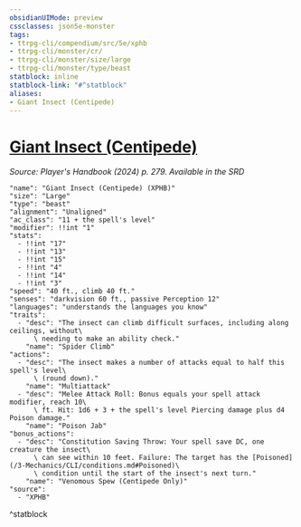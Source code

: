 ```yaml
---
obsidianUIMode: preview
cssclasses: json5e-monster
tags:
- ttrpg-cli/compendium/src/5e/xphb
- ttrpg-cli/monster/cr/
- ttrpg-cli/monster/size/large
- ttrpg-cli/monster/type/beast
statblock: inline
statblock-link: "#^statblock"
aliases:
- Giant Insect (Centipede)
---
```

# [Giant Insect (Centipede)](3-Mechanics\CLI\bestiary\beast/giant-insect-centipede-xphb.md)
*Source: Player's Handbook (2024) p. 279. Available in the <span title='Systems Reference Document (5.2)'>SRD</span>*  

```statblock
"name": "Giant Insect (Centipede) (XPHB)"
"size": "Large"
"type": "beast"
"alignment": "Unaligned"
"ac_class": "11 + the spell's level"
"modifier": !!int "1"
"stats":
  - !!int "17"
  - !!int "13"
  - !!int "15"
  - !!int "4"
  - !!int "14"
  - !!int "3"
"speed": "40 ft., climb 40 ft."
"senses": "darkvision 60 ft., passive Perception 12"
"languages": "understands the languages you know"
"traits":
  - "desc": "The insect can climb difficult surfaces, including along ceilings, without\
      \ needing to make an ability check."
    "name": "Spider Climb"
"actions":
  - "desc": "The insect makes a number of attacks equal to half this spell's level\
      \ (round down)."
    "name": "Multiattack"
  - "desc": "Melee Attack Roll: Bonus equals your spell attack modifier, reach 10\
      \ ft. Hit: 1d6 + 3 + the spell's level Piercing damage plus d4 Poison damage."
    "name": "Poison Jab"
"bonus_actions":
  - "desc": "Constitution Saving Throw: Your spell save DC, one creature the insect\
      \ can see within 10 feet. Failure: The target has the [Poisoned](/3-Mechanics/CLI/conditions.md#Poisoned)\
      \ condition until the start of the insect's next turn."
    "name": "Venomous Spew (Centipede Only)"
"source":
  - "XPHB"
```
^statblock